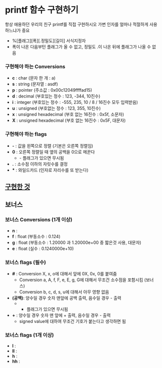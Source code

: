# printf 함수 구현하기
항상 애용하던 우리의 친구 printf를 직접 구현하시오
가변 인자를 얼마나 적절하게 사용하느냐가 중요
- %[플래그][폭][.정밀도][길이] 서식지정자
- 폭이 나온 다음부턴 플래그가 올 수 없고, 정밀도 .이 나온 뒤에 플래그가 나올 수 없음

### 구현해야 하는 Conversions
- **c** : char (문자 한 개 : a)
- **s** : string (문자열 : asdf)
- **p** : pointer (주소값 : 0x00c12049ffffad15)
- **d** : decimal (부호있는 정수 : 123, -344, 10진수)
- **i** : integer (부호있는 정수 : -555, 235, 10 / 8 / 16진수 모두 입력받음)
- **u** : unsigned (부호없는 정수 : 123, 355, 10진수)
- **x** : unsigned hexadecimal (부호 없는 16진수 : 0x5f, 소문자)
- **X** : unsigned hexadecimal (부호 없는 16진수 : 0x5F, 대문자)

### 구현해야 하는 flags
- **\-** : 값을 왼쪽으로 정렬 (기본은 오른쪽 정렬임)
- **0** : 오른쪽 정렬일 때 옆의 공백을 0으로 메꾼다
	- \- 플래그가 있으면 무시됨
- **.** : 소수점 이하의 자릿수를 결정
- **\*** : 와일드카드 (인자로 자리수를 또 받는다)

## [구현한 것](printf.md)

## 보너스

### 보너스 Conversions (1개 이상)
- **n** :
- **f** : float (부동소수 : 0.124)
- **g** : float (부동소수 : 1.20000 과 1.20000e+00 중 짧은것 사용, 대문자)
- **e** : float (실수 : 0.1240000e+10)

### 보너스 flags (필수)
- **#** : Conversion X, x, o에 대해서 앞에 0X, 0x, 0를 붙여줌
	- Conversion a, A, f, F, e, E, g, G에 대해서 무조건 소수점을 포함시킴 (보너스)
	- Conversion b, c, d, s, u에 대해서 아무 영향 없음
-  **(공백)**: 양수일 경우 숫자 맨앞에 공백 출력, 음수일 경우 - 출력
	- + 플래그가 있으면 무시됨
- **+** : 양수일 경우 숫자 맨 앞에 + 출력, 음수일 경우 - 출력
	- signed value에 대하여 무조건 기호가 붙는다고 생각하면 됨

### 보너스 flags (1개 이상)
- **l** :
- **ll** :
- **h** :
- **hh** :
